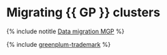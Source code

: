 # Migrating {{ GP }} clusters

{% include notitle [Data migration MGP](../../_tutorials/datatransfer/managed-greenplum.md) %}


{% include [greenplum-trademark](../../_includes/mdb/mgp/trademark.md) %}

